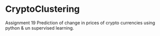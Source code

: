 # CryptoClustering
Assignment 19
Prediction of change in prices of crypto currencies using python & un supervised learning.

